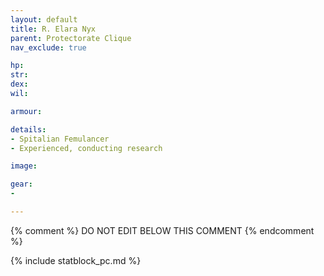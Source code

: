 ```yaml
---
layout: default
title: R. Elara Nyx
parent: Protectorate Clique
nav_exclude: true

hp: 
str: 
dex: 
wil: 

armour: 

details:
- Spitalian Femulancer
- Experienced, conducting research

image: 

gear:
- 

---
```


{% comment %}
DO NOT EDIT BELOW THIS COMMENT
{% endcomment %}

{% include statblock_pc.md %}
